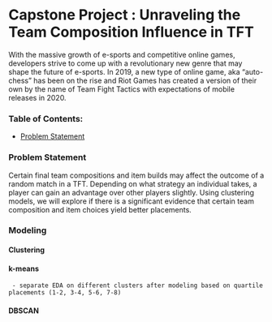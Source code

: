 # Capstone Project : Unraveling the Team Composition Influence in TFT 


With the massive growth of e-sports and competitive online games, developers strive to come up with a revolutionary new genre that may shape the future of e-sports.  In 2019, a new type of online game, aka “auto-chess” has been on the rise and Riot Games has created a version of their own by the name of Team Fight Tactics with expectations of mobile releases in 2020.


### Table of Contents:
- [Problem Statement](#Problem-Statement)

### Problem Statement

Certain final team compositions and item builds may affect the outcome of a random match in a TFT.  Depending on what strategy an individual takes, a player can gain an advantage over other players slightly.  Using clustering models, we will explore if there is a significant evidence that certain team composition and item choices yield better placements.

### Modeling 

#### Clustering
 #### k-means
     - separate EDA on different clusters after modeling based on quartile placements (1-2, 3-4, 5-6, 7-8)
 
 #### DBSCAN
 